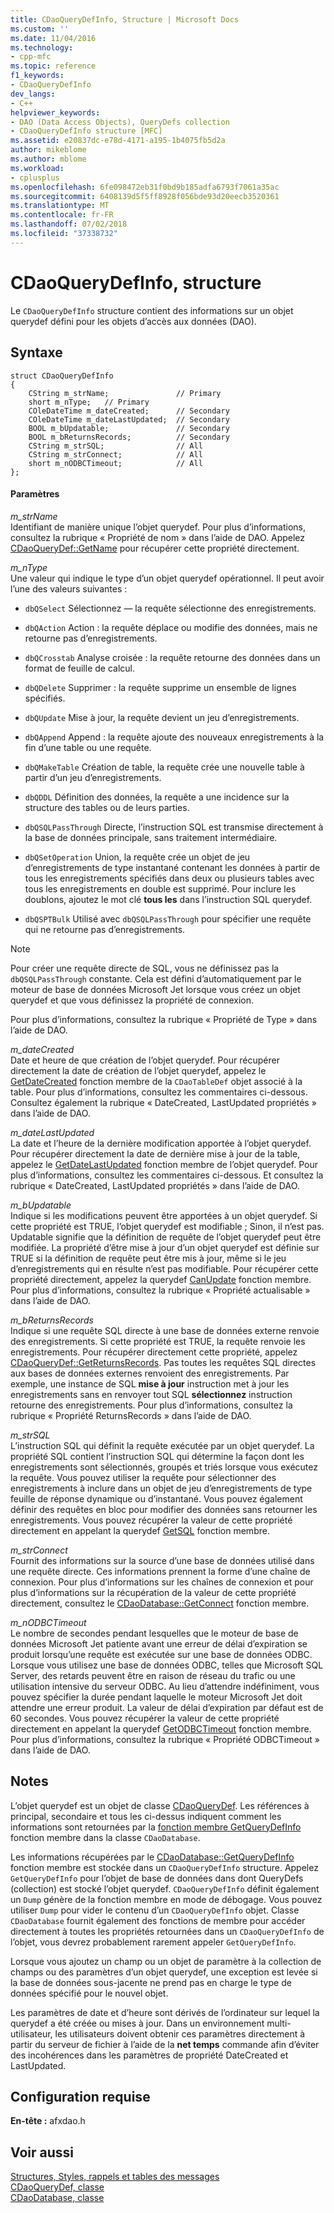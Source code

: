 ```yaml
---
title: CDaoQueryDefInfo, Structure | Microsoft Docs
ms.custom: ''
ms.date: 11/04/2016
ms.technology:
- cpp-mfc
ms.topic: reference
f1_keywords:
- CDaoQueryDefInfo
dev_langs:
- C++
helpviewer_keywords:
- DAO (Data Access Objects), QueryDefs collection
- CDaoQueryDefInfo structure [MFC]
ms.assetid: e20837dc-e78d-4171-a195-1b4075fb5d2a
author: mikeblome
ms.author: mblome
ms.workload:
- cplusplus
ms.openlocfilehash: 6fe098472eb31f0bd9b185adfa6793f7061a35ac
ms.sourcegitcommit: 6408139d5f5ff8928f056bde93d20eecb3520361
ms.translationtype: MT
ms.contentlocale: fr-FR
ms.lasthandoff: 07/02/2018
ms.locfileid: "37338732"
---
```

# <a name="cdaoquerydefinfo-structure"></a>CDaoQueryDefInfo, structure
Le `CDaoQueryDefInfo` structure contient des informations sur un objet querydef défini pour les objets d’accès aux données (DAO).  
  
## <a name="syntax"></a>Syntaxe  
  
```  
struct CDaoQueryDefInfo  
{  
    CString m_strName;               // Primary  
    short m_nType;   // Primary  
    COleDateTime m_dateCreated;      // Secondary  
    COleDateTime m_dateLastUpdated;  // Secondary  
    BOOL m_bUpdatable;               // Secondary  
    BOOL m_bReturnsRecords;          // Secondary  
    CString m_strSQL;                // All  
    CString m_strConnect;            // All  
    short m_nODBCTimeout;            // All  
};  
```  
  
#### <a name="parameters"></a>Paramètres  
 *m_strName*  
 Identifiant de manière unique l’objet querydef. Pour plus d’informations, consultez la rubrique « Propriété de nom » dans l’aide de DAO. Appelez [CDaoQueryDef::GetName](../../mfc/reference/cdaoquerydef-class.md#getname) pour récupérer cette propriété directement.  
  
 *m_nType*  
 Une valeur qui indique le type d’un objet querydef opérationnel. Il peut avoir l’une des valeurs suivantes :  
  
- `dbQSelect` Sélectionnez — la requête sélectionne des enregistrements.  
  
- `dbQAction` Action : la requête déplace ou modifie des données, mais ne retourne pas d’enregistrements.  
  
- `dbQCrosstab` Analyse croisée : la requête retourne des données dans un format de feuille de calcul.  
  
- `dbQDelete` Supprimer : la requête supprime un ensemble de lignes spécifiés.  
  
- `dbQUpdate` Mise à jour, la requête devient un jeu d’enregistrements.  
  
- `dbQAppend` Append : la requête ajoute des nouveaux enregistrements à la fin d’une table ou une requête.  
  
- `dbQMakeTable` Création de table, la requête crée une nouvelle table à partir d’un jeu d’enregistrements.  
  
- `dbQDDL` Définition des données, la requête a une incidence sur la structure des tables ou de leurs parties.  
  
- `dbQSQLPassThrough` Directe, l’instruction SQL est transmise directement à la base de données principale, sans traitement intermédiaire.  
  
- `dbQSetOperation` Union, la requête crée un objet de jeu d’enregistrements de type instantané contenant les données à partir de tous les enregistrements spécifiés dans deux ou plusieurs tables avec tous les enregistrements en double est supprimé. Pour inclure les doublons, ajoutez le mot clé **tous les** dans l’instruction SQL querydef.  
  
- `dbQSPTBulk` Utilisé avec `dbQSQLPassThrough` pour spécifier une requête qui ne retourne pas d’enregistrements.  
  
> [!NOTE]
>  Pour créer une requête directe de SQL, vous ne définissez pas la `dbQSQLPassThrough` constante. Cela est défini d’automatiquement par le moteur de base de données Microsoft Jet lorsque vous créez un objet querydef et que vous définissez la propriété de connexion.  
  
 Pour plus d’informations, consultez la rubrique « Propriété de Type » dans l’aide de DAO.  
  
 *m_dateCreated*  
 Date et heure de que création de l’objet querydef. Pour récupérer directement la date de création de l’objet querydef, appelez le [GetDateCreated](../../mfc/reference/cdaotabledef-class.md#getdatecreated) fonction membre de la `CDaoTableDef` objet associé à la table. Pour plus d’informations, consultez les commentaires ci-dessous. Consultez également la rubrique « DateCreated, LastUpdated propriétés » dans l’aide de DAO.  
  
 *m_dateLastUpdated*  
 La date et l’heure de la dernière modification apportée à l’objet querydef. Pour récupérer directement la date de dernière mise à jour de la table, appelez le [GetDateLastUpdated](../../mfc/reference/cdaoquerydef-class.md#getdatelastupdated) fonction membre de l’objet querydef. Pour plus d’informations, consultez les commentaires ci-dessous. Et consultez la rubrique « DateCreated, LastUpdated propriétés » dans l’aide de DAO.  
  
 *m_bUpdatable*  
 Indique si les modifications peuvent être apportées à un objet querydef. Si cette propriété est TRUE, l’objet querydef est modifiable ; Sinon, il n’est pas. Updatable signifie que la définition de requête de l’objet querydef peut être modifiée. La propriété d’être mise à jour d’un objet querydef est définie sur TRUE si la définition de requête peut être mis à jour, même si le jeu d’enregistrements qui en résulte n’est pas modifiable. Pour récupérer cette propriété directement, appelez la querydef [CanUpdate](../../mfc/reference/cdaoquerydef-class.md#canupdate) fonction membre. Pour plus d’informations, consultez la rubrique « Propriété actualisable » dans l’aide de DAO.  
  
 *m_bReturnsRecords*  
 Indique si une requête SQL directe à une base de données externe renvoie des enregistrements. Si cette propriété est TRUE, la requête renvoie les enregistrements. Pour récupérer directement cette propriété, appelez [CDaoQueryDef::GetReturnsRecords](../../mfc/reference/cdaoquerydef-class.md#getreturnsrecords). Pas toutes les requêtes SQL directes aux bases de données externes renvoient des enregistrements. Par exemple, une instance de SQL **mise à jour** instruction met à jour les enregistrements sans en renvoyer tout SQL **sélectionnez** instruction retourne des enregistrements. Pour plus d’informations, consultez la rubrique « Propriété ReturnsRecords » dans l’aide de DAO.  
  
 *m_strSQL*  
 L’instruction SQL qui définit la requête exécutée par un objet querydef. La propriété SQL contient l’instruction SQL qui détermine la façon dont les enregistrements sont sélectionnés, groupés et triés lorsque vous exécutez la requête. Vous pouvez utiliser la requête pour sélectionner des enregistrements à inclure dans un objet de jeu d’enregistrements de type feuille de réponse dynamique ou d’instantané. Vous pouvez également définir des requêtes en bloc pour modifier des données sans retourner les enregistrements. Vous pouvez récupérer la valeur de cette propriété directement en appelant la querydef [GetSQL](../../mfc/reference/cdaoquerydef-class.md#getsql) fonction membre.  
  
 *m_strConnect*  
 Fournit des informations sur la source d’une base de données utilisé dans une requête directe. Ces informations prennent la forme d’une chaîne de connexion. Pour plus d’informations sur les chaînes de connexion et pour plus d’informations sur la récupération de la valeur de cette propriété directement, consultez le [CDaoDatabase::GetConnect](../../mfc/reference/cdaodatabase-class.md#getconnect) fonction membre.  
  
 *m_nODBCTimeout*  
 Le nombre de secondes pendant lesquelles que le moteur de base de données Microsoft Jet patiente avant une erreur de délai d’expiration se produit lorsqu’une requête est exécutée sur une base de données ODBC. Lorsque vous utilisez une base de données ODBC, telles que Microsoft SQL Server, des retards peuvent être en raison de réseau du trafic ou une utilisation intensive du serveur ODBC. Au lieu d’attendre indéfiniment, vous pouvez spécifier la durée pendant laquelle le moteur Microsoft Jet doit attendre une erreur produit. La valeur de délai d’expiration par défaut est de 60 secondes. Vous pouvez récupérer la valeur de cette propriété directement en appelant la querydef [GetODBCTimeout](../../mfc/reference/cdaoquerydef-class.md#getodbctimeout) fonction membre. Pour plus d’informations, consultez la rubrique « Propriété ODBCTimeout » dans l’aide de DAO.  
  
## <a name="remarks"></a>Notes  
 L’objet querydef est un objet de classe [CDaoQueryDef](../../mfc/reference/cdaoquerydef-class.md). Les références à principal, secondaire et tous les ci-dessus indiquent comment les informations sont retournées par la [fonction membre GetQueryDefInfo](../../mfc/reference/cdaodatabase-class.md#getquerydefinfo) fonction membre dans la classe `CDaoDatabase`.  
  
 Les informations récupérées par le [CDaoDatabase::GetQueryDefInfo](../../mfc/reference/cdaodatabase-class.md#getquerydefinfo) fonction membre est stockée dans un `CDaoQueryDefInfo` structure. Appelez `GetQueryDefInfo` pour l’objet de base de données dans dont QueryDefs (collection) est stocké l’objet querydef. `CDaoQueryDefInfo` définit également un `Dump` génère de la fonction membre en mode de débogage. Vous pouvez utiliser `Dump` pour vider le contenu d’un `CDaoQueryDefInfo` objet. Classe `CDaoDatabase` fournit également des fonctions de membre pour accéder directement à toutes les propriétés retournées dans un `CDaoQueryDefInfo` de l’objet, vous devrez probablement rarement appeler `GetQueryDefInfo`.  
  
 Lorsque vous ajoutez un champ ou un objet de paramètre à la collection de champs ou des paramètres d’un objet querydef, une exception est levée si la base de données sous-jacente ne prend pas en charge le type de données spécifié pour le nouvel objet.  
  
 Les paramètres de date et d’heure sont dérivés de l’ordinateur sur lequel la querydef a été créée ou mises à jour. Dans un environnement multi-utilisateur, les utilisateurs doivent obtenir ces paramètres directement à partir du serveur de fichier à l’aide de la **net temps** commande afin d’éviter des incohérences dans les paramètres de propriété DateCreated et LastUpdated.  
  
## <a name="requirements"></a>Configuration requise  
 **En-tête :** afxdao.h  
  
## <a name="see-also"></a>Voir aussi  
 [Structures, Styles, rappels et tables des messages](../../mfc/reference/structures-styles-callbacks-and-message-maps.md)   
 [CDaoQueryDef, classe](../../mfc/reference/cdaoquerydef-class.md)   
 [CDaoDatabase, classe](../../mfc/reference/cdaodatabase-class.md)
